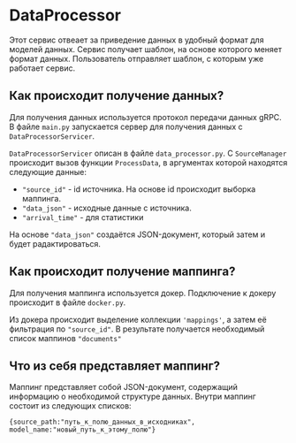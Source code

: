 # DataProcessor

Этот сервис отвеает за приведение данных в удобный формат для моделей данных. Сервис получает шаблон, на основе которого меняет формат данных. Пользователь отправляет шаблон, с которым уже работает сервис.

## Как происходит получение данных?

Для получения данных используется протокол передачи данных gRPC. В файле `main.py` запускается сервер для получения данных с `DataProcessorServicer`.

`DataProcessorServicer` описан в файле `data_processor.py`. С `SourceManager` происходит вызов функции `ProcessData`, в аргументах которой находятся следующие данные:

+ `"source_id"` - id источника. На основе id происходит выборка маппинга.
+ `"data_json"` - исходные данные с источника.
+ `"arrival_time"` - для статистики

На основе `"data_json"` создаётся JSON-документ, который затем и будет радактироваться.

## Как происходит получение маппинга?

Для получения маппинга используется докер. Подключение к докеру происходит в файле `docker.py`.

Из докера происходит выделение коллекции `'mappings'`, а затем её фильтрация по `"source_id"`. В результате получается необходимый список маппинов `"documents"`

## Что из себя представляет маппинг?

Маппинг представляет собой JSON-документ, содержащий информацию о необходимой структуре данных. Внутри маппинг состоит из следующих списков:

`{source_path:"путь_к_полю_данных_в_исходниках",  model_name:"новый_путь_к_этому_полю"}`